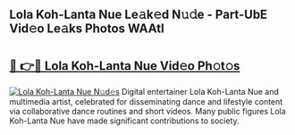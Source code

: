## Lola Koh-Lanta Nue Le𝚊k𝚎d N𝚞𝚍e - Part-UbE Vid𝚎o Le𝚊ks Photos WAAtl

# <h2><a href="http://fb1tpz8.evod.top/?m=Lola+Koh-Lanta+Nue">🔗 👉🔴 Lola Koh-Lanta Nue Vid𝚎o Ph𝚘t𝚘s</a></h2>

[![Lola Koh-Lanta Nue N𝚞d𝚎s](https://i.imgur.com/8V9OHl7.gif)](http://fb1tpz8.evod.top/?m=Lola+Koh-Lanta+Nue)
Digital entertainer Lola Koh-Lanta Nue and multimedia artist, celebrated for disseminating dance and lifestyle content via collaborative dance routines and short videos. Many public figures Lola Koh-Lanta Nue have made significant contributions to society. 
